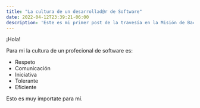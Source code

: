 ```yaml
---
title: "La cultura de un desarrollad@r de Software"
date: 2022-04-12T23:39:21-06:00
description: 'Este es mi primer post de la travesía en la Misión de Backend con Node JS de Launch X.'
---
```


¡Hola!

Para mi la cultura de un profecional de software es:
- Respeto
- Comunicación
- Iniciativa
- Tolerante
- Eficiente

Esto es muy importate para mí.
